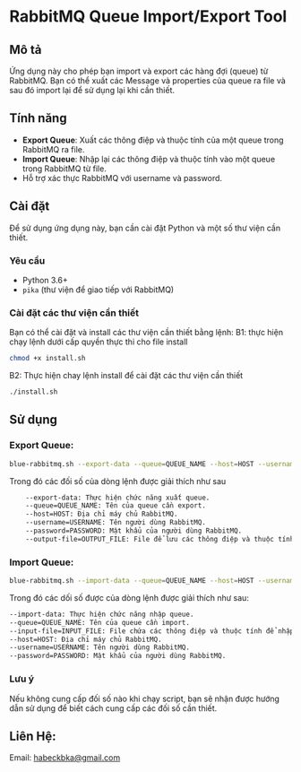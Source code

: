 # RabbitMQ Queue Import/Export Tool

## Mô tả

Ứng dụng này cho phép bạn import và export các hàng đợi (queue) từ RabbitMQ. Bạn có thể xuất các Message và properties của queue ra file và sau đó import lại để sử dụng lại khi cần thiết.

## Tính năng

- **Export Queue**: Xuất các thông điệp và thuộc tính của một queue trong RabbitMQ ra file.
- **Import Queue**: Nhập lại các thông điệp và thuộc tính vào một queue trong RabbitMQ từ file.
- Hỗ trợ xác thực RabbitMQ với username và password.

## Cài đặt

Để sử dụng ứng dụng này, bạn cần cài đặt Python và một số thư viện cần thiết.

### Yêu cầu

- Python 3.6+
- `pika` (thư viện để giao tiếp với RabbitMQ)

### Cài đặt các thư viện cần thiết

Bạn có thể cài đặt và install  các thư viện cần thiết bằng lệnh:
B1: thực hiện chạy lệnh dưới cấp quyền thực thi cho file install
```bash
chmod +x install.sh 
```
B2: Thực hiện chay lệnh install để cài đặt các thư viện cần thiết
```bash
./install.sh
```

## Sử dụng
### **Export Queue:**
```bash
blue-rabbitmq.sh --export-data --queue=QUEUE_NAME --host=HOST --username=USERNAME --password=PASSWORD --output-file=exported_messages.txt
```

Trong đó các đối số của dòng lệnh được giải thích như sau
```bash
    --export-data: Thực hiện chức năng xuất queue.
    --queue=QUEUE_NAME: Tên của queue cần export.
    --host=HOST: Địa chỉ máy chủ RabbitMQ.
    --username=USERNAME: Tên người dùng RabbitMQ.
    --password=PASSWORD: Mật khẩu của người dùng RabbitMQ.
    --output-file=OUTPUT_FILE: File để lưu các thông điệp và thuộc tính xuất ra.
```
### **Import Queue:**
```bash
blue-rabbitmq.sh --import-data --queue=QUEUE_NAME --host=HOST --username=USERNAME --password=PASSWORD --input-file=import_messages.txt
```
Trong đó các dối số được của dòng lệnh được giải thích như sau:
```bash
--import-data: Thực hiện chức năng nhập queue.
--queue=QUEUE_NAME: Tên của queue cần import.
--input-file=INPUT_FILE: File chứa các thông điệp và thuộc tính để nhập vào queue.
--host=HOST: Địa chỉ máy chủ RabbitMQ.
--username=USERNAME: Tên người dùng RabbitMQ.
--password=PASSWORD: Mật khẩu của người dùng RabbitMQ.
```

### Lưu ý
Nếu không cung cấp đối số nào khi chạy script, bạn sẽ nhận được hướng dẫn sử dụng để biết cách cung cấp các đối số cần thiết.
## Liên Hệ:
Email: habeckbka@gmail.com
